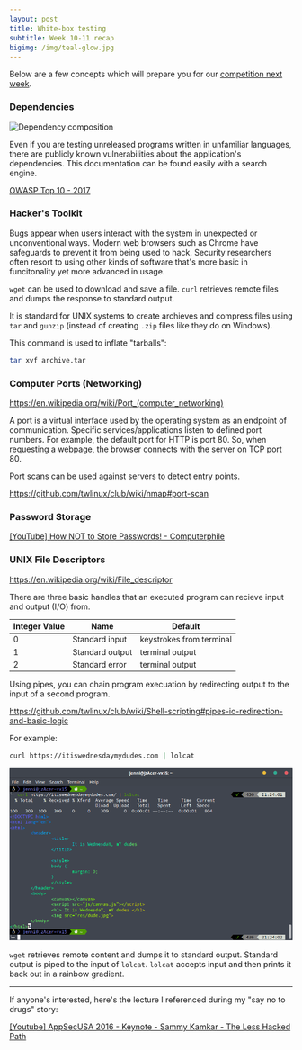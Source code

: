 ```yaml
---
layout: post
title: White-box testing
subtitle: Week 10-11 recap
bigimg: /img/teal-glow.jpg
---
```


Below are a few concepts which will prepare you for our [competition next week](/2017-12-14-unsafe/).

### Dependencies

![Dependency composition](https://blog-assets.risingstack.com/2017/05/Your-code-vs.-other-peoples-code-in-a-Node.js-app.png)

Even if you are testing unreleased programs written in unfamiliar languages, there are publicly known vulnerabilities about the application's dependencies. This documentation can be found easily with a search engine.

[OWASP Top 10 - 2017](https://www.owasp.org/images/7/72/OWASP_Top_10-2017_%28en%29.pdf.pdf)

### Hacker's Toolkit

Bugs appear when users interact with the system in unexpected or unconventional ways. Modern web browsers such as Chrome have safeguards to prevent it from being used to hack. Security researchers often resort to using other kinds of software that's more basic in funcitonality yet more advanced in usage.

`wget` can be used to download and save a file. `curl` retrieves remote files and dumps the response to standard output.

It is standard for UNIX systems to create archieves and compress files using `tar` and `gunzip` (instead of creating `.zip` files like they do on Windows).

This command is used to inflate "tarballs":

```bash
tar xvf archive.tar
```

### Computer Ports (Networking)

<https://en.wikipedia.org/wiki/Port_(computer_networking)>

A port is a virtual interface used by the operating system as an endpoint of communication. Specific services/applications listen to defined port numbers. For example, the default port for HTTP is port 80. So, when requesting a webpage, the browser connects with the server on TCP port 80.

Port scans can be used against servers to detect entry points.

<https://github.com/twlinux/club/wiki/nmap#port-scan>

### Password Storage

[[YouTube] How NOT to Store Passwords! - Computerphile](https://youtu.be/8ZtInClXe1Q)

### UNIX File Descriptors

<https://en.wikipedia.org/wiki/File_descriptor>

There are three basic handles that an executed program can recieve input and output (I/O) from.

Integer Value| Name | Default
--|-----------------|------------------------
0 | Standard input  | keystrokes from terminal
1 | Standard output | terminal output
2 | Standard error  | terminal output

Using pipes, you can chain program execuation by redirecting output to the input of a second program.

<https://github.com/twlinux/club/wiki/Shell-scripting#pipes-io-redirection-and-basic-logic>

For example:

```bash
curl https://itiswednesdaymydudes.com | lolcat
```

![Screenshot](/img/lolcat-sc.png)

`wget` retrieves remote content and dumps it to standard output. Standard output is piped to the input of `lolcat`. `lolcat` accepts input and then prints it back out in a rainbow gradient.

-----

If anyone's interested, here's the lecture I referenced during my "say no to drugs" story:

[[Youtube] AppSecUSA 2016 - Keynote - Sammy Kamkar - The Less Hacked Path](https://youtu.be/EYMGAoIx8yk)
